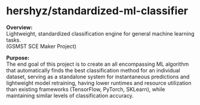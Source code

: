 <h1>hershyz/standardized-ml-classifier</h1>

<p>
  <strong>Overview:</strong><br>
  Lightweight, standardized classification engine for general machine learning tasks.<br>
  (GSMST SCE Maker Project)
</p>

<p>
  <strong>Purpose:</strong><br>
  The end goal of this project is to create an all encompassing ML algorithm that automatically finds the best classification method for an individual dataset, serving as a standalone system for instantaneous predictions and lightweight model retraining, having lower runtimes and resource utilization than existing frameworks (TensorFlow, PyTorch, SKLearn), while maintaining similar levels of classification accuracy.
</p>
